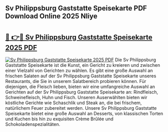 ## Sv Philippsburg Gaststatte Speisekarte PDF Download Online 2025 NIiye

# <h2><a href="http://gc9appr.nevu.top/?p=Sv+Philippsburg+Gaststatte+Speisekarte">🔗 👉🔴 Sv Philippsburg Gaststatte Speisekarte 2025 PDF</a></h2>

[![Sv Philippsburg Gaststatte Speisekarte 2025 PDF](https://i.imgur.com/dBaPXMq.png)](http://gc9appr.nevu.top/?p=Sv+Philippsburg+Gaststatte+Speisekarte)
Die Sv Philippsburg Gaststatte Speisekarte ist die Kunst, ein Gericht zu kreieren und zwischen einer Vielzahl von Gerichten zu wählen. Es gibt eine große Auswahl an frischen Salaten auf der Sv Philippsburg Gaststatte Speisekarte unseres Restaurants, die Sie in unserem Salatbereich probieren können. Für diejenigen, die Fleisch lieben, bieten wir eine umfangreiche Auswahl an Gerichten auf der Sv Philippsburg Gaststatte Speisekarte an: Rindfleisch, Schweinefleisch, Huhn und Fisch. Unseren Auserwählten bieten wir köstliche Gerichte wie Schaschlik und Steak an, die bei frischem, natürlichem Feuer zubereitet werden. Unsere Sv Philippsburg Gaststatte Speisekarte bietet eine große Auswahl an Desserts, von klassischen Torten und Kuchen bis hin zu exquisiten Crème Brûlée und Schokoladenspezialitäten.
